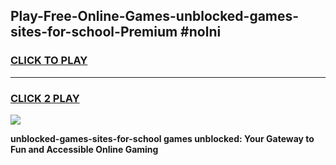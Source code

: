 
## Play-Free-Online-Games-unblocked-games-sites-for-school-Premium #nolni
<h3>
<a href="https://premium.freeplayer.one?title=unblocked-games-sites-for-school&ref=8M">CLICK TO PLAY</a></h3>
<hr>

<h3>
<a href="https://premium.freeplayer.one?title=unblocked-games-sites-for-school&ref=8M">CLICK 2 PLAY</a>
  
</h3>

<a href="https://premium.freeplayer.one?title=unblocked-games-sites-for-school&ref=8M"><img src="https://clearcache.store/games.png"></a>


**unblocked-games-sites-for-school games unblocked: Your Gateway to Fun and Accessible Online Gaming**

